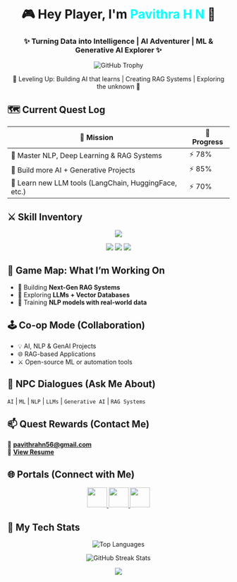 <!-- 👾 GITHUB PROFILE README: PAVITHRA H N -->

<h1 align="center">🎮 Hey Player, I'm <span style="color:#00FFFF;">Pavithra H N</span> 👋</h1>

<h3 align="center">✨ Turning Data into Intelligence | AI Adventurer | ML & Generative AI Explorer ✨</h3>

<p align="center">
  <img src="https://github-profile-trophy.vercel.app/?username=pavithra-hn&theme=matrix&margin-w=15&margin-h=15&column=7" alt="GitHub Trophy"/>
</p>

<p align="center">
  🧠 Leveling Up: Building AI that learns | Creating RAG Systems | Exploring the unknown 🤖
</p>


## 🗺️ Current Quest Log

| 🎯 Mission | 🧩 Progress |
|-------------|-------------|
| 🧠 Master NLP, Deep Learning & RAG Systems | ⚡ 78% |
| 🧪 Build more AI + Generative Projects | ⚡ 85% |
| 🚀 Learn new LLM tools (LangChain, HuggingFace, etc.) | ⚡ 70% |


## ⚔️ Skill Inventory

<p align="center">
  <img src="https://skillicons.dev/icons?i=python,tensorflow,pytorch,flask,langchain,huggingface,docker,git,html,css,js,mysql,opencv,vscode" />
</p>

<p align="center">
  <img src="https://img.shields.io/badge/AI%20Wizard%20⚡-NLP%20%7C%20Generative%20AI-blueviolet?style=for-the-badge" />
  <img src="https://img.shields.io/badge/Data%20Tamer%20📊-Pandas%20%7C%20Scikit--learn%20%7C%20Seaborn-green?style=for-the-badge" />
  <img src="https://img.shields.io/badge/RAG%20Architect%20🤖-LangChain%20%7C%20LLMs%20%7C%20Chroma-orange?style=for-the-badge" />
</p>

## 🧭 Game Map: What I’m Working On

- 🔧 Building **Next-Gen RAG Systems**  
- 🧩 Exploring **LLMs + Vector Databases**  
- 🧠 Training **NLP models with real-world data**  

## 🕹️ Co-op Mode (Collaboration)

- 💡 AI, NLP & GenAI Projects  
- 🌐 RAG-based Applications  
- ⚔️ Open-source ML or automation tools  
  

## 💬 NPC Dialogues (Ask Me About)

`AI` | `ML` | `NLP` | `LLMs` | `Generative AI` | `RAG Systems`

## 📫 Quest Rewards (Contact Me)

📩 **pavithrahn56@gmail.com**  
📜 [**View Resume**](https://drive.google.com/file/d/1bUaXqcnPiJ6ODxb9lBNGTRKlG_xJY_po/view?usp=drivesdk)

## 🌐 Portals (Connect with Me)

<p align="center">
  <a href="https://linkedin.com/in/pavithrahn56" target="_blank">
    <img src="https://skillicons.dev/icons?i=linkedin" width="45"/>
  </a>
  <a href="https://kaggle.com/pavithrahn" target="_blank">
    <img src="https://cdn.jsdelivr.net/gh/devicons/devicon/icons/kaggle/kaggle-original.svg" width="45"/>
  </a>
  <a href="https://courses.cognitiveclass.ai/u/pavithrahn56" target="_blank">
    <img src="https://upload.wikimedia.org/wikipedia/commons/5/51/IBM_logo.svg" width="45"/>
  </a>
</p>

## 🧩 My Tech Stats

<p align="center">
  <img src="https://github-readme-stats.vercel.app/api/top-langs/?username=pavithra-hn&layout=compact&theme=radical&hide_border=true&bg_color=000000&title_color=00FFFF" alt="Top Languages" />
</p>

<p align="center">
  <img src="https://github-readme-streak-stats.herokuapp.com/?user=pavithra-hn&theme=tokyonight&hide_border=true&background=000000" alt="GitHub Streak Stats"/>
</p>

<p align="center">
  <img src="https://readme-typing-svg.herokuapp.com?font=Orbitron&size=25&color=00FFFF&center=true&vCenter=true&width=600&lines=🚀+Initializing+AI+Journey...;💡+Training+Neural+Networks...;🎯+Deploying+Intelligence+to+the+World!;🔥+Keep+Learning,+Keep+Building!" />
</p>


